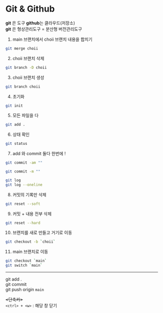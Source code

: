 # Git & Github

**git** 은 도구 **github**는 클라우드(저장소)
<br />
**git** 은 형상관리도구 = 분산형 버전관리도구

1. main 브랜치에서 choii 브랜치 내용을 합치기

```bash
git merge choii
```

2. choii 브랜치 삭제

```bash
git branch -D choii
```

3. choii 브랜치 생성

```bash
git branch choii
```

4. 초기화

```bash
git init
```

5. 모든 파일을 다

```bash
git add .
```

6. 상태 확인

```bash
git status
```

7. add 와 commit 둘다 한번에 !

```bash
git commit -am ""
```

```bash
git commit -m ""
```

```bash
git log
git log --oneline
```

8. 커밋의 기록만 삭제

```bash
git reset --soft
```

9. 커밋 + 내용 전부 삭제

```bash
git reset --hard
```

10. 브랜치를 새로 만들고 거기로 이동

```bash
git checkout -b `choii`
```

11. main 브랜치로 이동

```bash
git checkout `main`
git switch `main`
```

<hr>

git add .
<br />
git commit
<br />
git push origin `main`

~~<단축키>~~
<br />
`<ctrl> + <w>` : 해당 창 닫기
